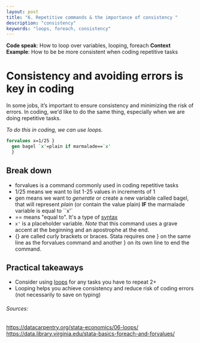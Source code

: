 ```yaml
---
layout: post
title: "6. Repetitive commands & the importance of consistency "
description: "consistency"
keywords: "loops, foreach, consistency"
---
```

**Code speak**: How to loop over variables, looping, foreach
**Context Example**: How to be be more consistent when coding repetitive tasks 

# Consistency and avoiding errors is key in coding
In some jobs, it’s important to ensure consistency and minimizing the risk of errors. In coding, we'd like to do the same thing, especially when we are doing repetitive tasks.

_To do this in coding, we can use loops._

```stata
forvalues x=1/25 }
  gen bagel `x'=plain if marmalade==`x'
  }
```
## Break down 
* forvalues is a command commonly used in coding repetitive tasks
* 1/25 means we want to list 1-25 values in increments of 1 
* gen means we want to _generate_ or create a new variable called bagel, that will represent _plain_ (or contain the value plain) **IF** the marmalade variable is equal to ``x'`
* == means "equal to". It's a type of [syntax](https://www.stata.com/manuals13/psyntax.pdf)
* ``x'`` is a placeholder variable. _Note_ that this command uses a grave accent at the beginning and an apostrophe at the end. 
* {} are called curly brackets or braces. Stata requires one } on the same line as the forvalues command and another } on its own line to end the command. 

## Practical takeaways 
* Consider using [loops](https://datacarpentry.org/stata-economics/06-loops/) for any tasks you have to repeat 2+ 
* Looping helps you achieve consistency and reduce risk of coding errors (not necessarily to save on typing)

###### Sources: 
https://datacarpentry.org/stata-economics/06-loops/
https://data.library.virginia.edu/stata-basics-foreach-and-forvalues/

